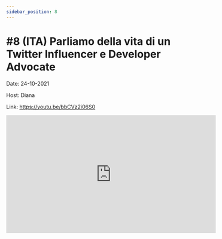 ```yaml
---
sidebar_position: 8
---
```


# #8 (ITA) Parliamo della vita di un Twitter Influencer e Developer Advocate

Date: 24-10-2021

Host: Diana

Link: https://youtu.be/bbCVz2i06S0

<iframe width="560" height="315" src="https://www.youtube.com/embed/bbCVz2i06S0" title="YouTube video player" frameborder="0" allow="accelerometer; autoplay; clipboard-write; encrypted-media; gyroscope; picture-in-picture; web-share" allowfullscreen></iframe>